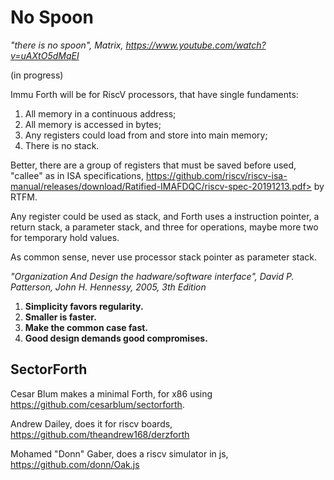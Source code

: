 # No Spoon

_"there is no spoon", Matrix, https://www.youtube.com/watch?v=uAXtO5dMqEI_

(in progress)

Immu Forth will be for RiscV processors, that have single fundaments: 
  
  1. All memory in a continuous address;
  2. All memory is accessed in bytes;
  3. Any registers could load from and store into main memory; 
  4. There is no stack.
    
Better, there are a group of registers that must be saved before used, "callee" as in ISA specifications, https://github.com/riscv/riscv-isa-manual/releases/download/Ratified-IMAFDQC/riscv-spec-20191213.pdf> by RTFM.

Any register could be used as stack, and Forth uses a instruction pointer, a return stack, a parameter stack, and three for operations, maybe more two for temporary hold values.

As common sense, never use processor stack pointer as parameter stack.

_"Organization And Design the hadware/software interface", David P. Patterson, John H. Hennessy, 2005, 3th Edition_

1. **Simplicity favors regularity.** 
2. **Smaller is faster.** 
3. **Make the common case fast.** 
4. **Good design demands good compromises.** 

## SectorForth

Cesar Blum makes a minimal Forth, for x86 using https://github.com/cesarblum/sectorforth. 

Andrew Dailey, does it for riscv boards, https://github.com/theandrew168/derzforth

Mohamed "Donn" Gaber, does a riscv simulator in js, https://github.com/donn/Oak.js
